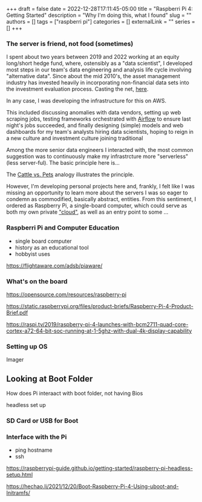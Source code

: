 +++ 
draft = false
date = 2022-12-28T17:11:45-05:00
title = "Raspberri Pi 4: Getting Started"
description = "Why I'm doing this, what I found"
slug = ""
authors = []
tags = ["raspberri pi"]
categories = []
externalLink = ""
series = []
+++


### The server is friend, not food (sometimes)

I spent about two years between 2019 and 2022 working at an equity long/short hedge fund, where, ostensibly as a "data scientist", I developed most steps in our team's data engineering and analysis life cycle involving "alternative data". Since about the mid 2010's, the asset management industry has invested heavily in incorporating non-financial data sets into the investment evaluation process. Casting the net, [here](https://citywire.com/selector/news/the-top-three-alternative-data-sets-used-by-hedge-funds/a1353855). 

In any case, I was developing the infrastructure for this on AWS. 

This included discussing anomalies with data vendors, setting up web scraping jobs, testing frameworks orchestrated with [Airflow](...) to ensure last night's jobs succeeded, and finally designing (simple) models and web dashboards for my team's analysts hiring data scientists, hoping to reign in a new culture and investment culture joining traditional 

Among the more senior data engineers I interacted with, the most common suggestion was to continuously make my infrastrcture more "serverless" (less server-ful). The basic principle here is... 

The [Cattle vs. Pets](https://cloudscaling.com/blog/cloud-computing/the-history-of-pets-vs-cattle/) analogy illustrates the principle. 

However, I'm developing personal projects here and, frankly, I felt like I was missing an opportunity to learn more about the servers I was so eager to condemn as commodified, basically abstract, entities. From this sentiment, I ordered as Raspberry Pi, a single-board computer, which could serve as both my own private ["cloud"](...), as well as an entry point to some ...


### Raspberri Pi and Computer Education 

- single board computer
- history as an educational tool
- hobbyist uses 

https://flightaware.com/adsb/piaware/


### What's on the board 

https://opensource.com/resources/raspberry-pi

https://static.raspberrypi.org/files/product-briefs/Raspberry-Pi-4-Product-Brief.pdf

https://raspi.tv/2019/raspberry-pi-4-launches-with-bcm2711-quad-core-cortex-a72-64-bit-soc-running-at-1-5ghz-with-dual-4k-display-capability


### Setting up OS 

Imager 


Looking at Boot Folder
- 

How does Pi interaact with boot folder, not having Bios 

headless set up 


### SD Card or USB for Boot


### Interface with the Pi  

- ping hostname 
- ssh 

https://raspberrypi-guide.github.io/getting-started/raspberry-pi-headless-setup.html

https://hechao.li/2021/12/20/Boot-Raspberry-Pi-4-Using-uboot-and-Initramfs/







